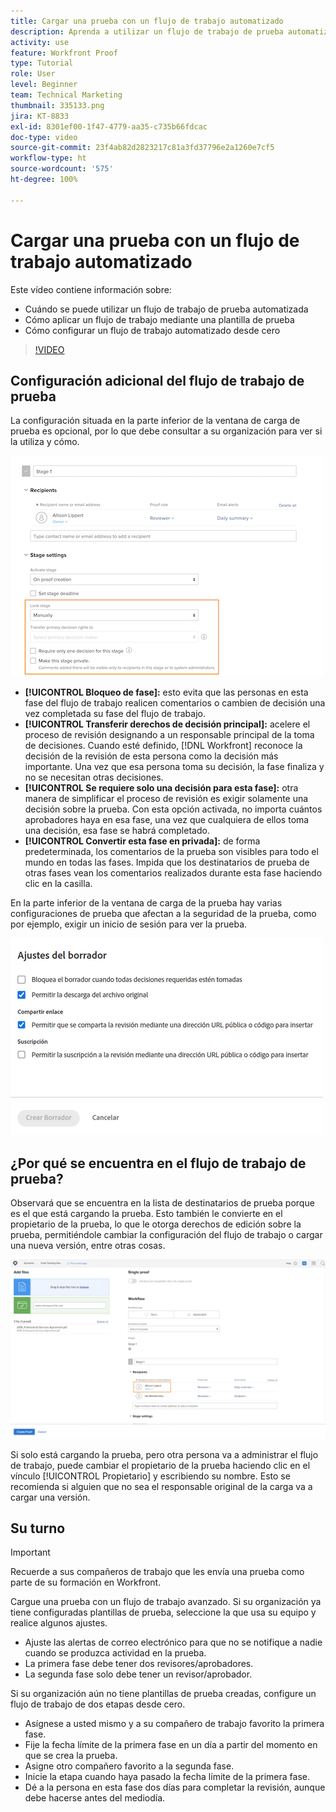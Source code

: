 ```yaml
---
title: Cargar una prueba con un flujo de trabajo automatizado
description: Aprenda a utilizar un flujo de trabajo de prueba automatizada, a aplicar un flujo de trabajo mediante una plantilla de prueba y a configurar un flujo de trabajo automatizado desde cero.
activity: use
feature: Workfront Proof
type: Tutorial
role: User
level: Beginner
team: Technical Marketing
thumbnail: 335133.png
jira: KT-8833
exl-id: 8301ef00-1f47-4779-aa35-c735b66fdcac
doc-type: video
source-git-commit: 23f4ab82d2823217c81a3fd37796e2a1260e7cf5
workflow-type: ht
source-wordcount: '575'
ht-degree: 100%

---
```


# Cargar una prueba con un flujo de trabajo automatizado

Este vídeo contiene información sobre:

* Cuándo se puede utilizar un flujo de trabajo de prueba automatizada
* Cómo aplicar un flujo de trabajo mediante una plantilla de prueba
* Cómo configurar un flujo de trabajo automatizado desde cero

>[!VIDEO](https://video.tv.adobe.com/v/335133/?quality=12&learn=on)



## Configuración adicional del flujo de trabajo de prueba

La configuración situada en la parte inferior de la ventana de carga de prueba es opcional, por lo que debe consultar a su organización para ver si la utiliza y cómo.

![Imagen de la ventana [!UICONTROL Nueva prueba]con la [!UICONTROL Configuración de la fase] resaltada.](assets/additional-proof-workflow-settings.png)

* **[!UICONTROL Bloqueo de fase]:** esto evita que las personas en esta fase del flujo de trabajo realicen comentarios o cambien de decisión una vez completada su fase del flujo de trabajo.
* **[!UICONTROL Transferir derechos de decisión principal]:** acelere el proceso de revisión designando a un responsable principal de la toma de decisiones. Cuando esté definido, [!DNL Workfront] reconoce la decisión de la revisión de esta persona como la decisión más importante. Una vez que esa persona toma su decisión, la fase finaliza y no se necesitan otras decisiones.
* **[!UICONTROL Se requiere solo una decisión para esta fase]:** otra manera de simplificar el proceso de revisión es exigir solamente una decisión sobre la prueba. Con esta opción activada, no importa cuántos aprobadores haya en esa fase, una vez que cualquiera de ellos toma una decisión, esa fase se habrá completado.
* **[!UICONTROL Convertir esta fase en privada]:** de forma predeterminada, los comentarios de la prueba son visibles para todo el mundo en todas las fases. Impida que los destinatarios de prueba de otras fases vean los comentarios realizados durante esta fase haciendo clic en la casilla.

En la parte inferior de la ventana de carga de la prueba hay varias configuraciones de prueba que afectan a la seguridad de la prueba, como por ejemplo, exigir un inicio de sesión para ver la prueba.

<!--
Learn more about these in the Proof settings section of the Configure a proof article.
-->

![Imagen de la sección [!UICONTROL Configuración de la prueba] de la ventana de carga de la prueba.](assets/additional-proof-workflow-settings-2.png)

<!--
### Learn more
* Automated workflow overview
* Automated workflow stages overview
-->

<!--
### Guides
* Plan an advanced workflow worksheet
-->

## ¿Por qué se encuentra en el flujo de trabajo de prueba?

Observará que se encuentra en la lista de destinatarios de prueba porque es el que está cargando la prueba. Esto también le convierte en el propietario de la prueba, lo que le otorga derechos de edición sobre la prueba, permitiéndole cambiar la configuración del flujo de trabajo o cargar una nueva versión, entre otras cosas.

![Imagen de la ventana de carga de prueba con el propietario de la prueba resaltado en la lista de destinatarios.](assets/proof-owner.png)

Si solo está cargando la prueba, pero otra persona va a administrar el flujo de trabajo, puede cambiar el propietario de la prueba haciendo clic en el vínculo [!UICONTROL Propietario] y escribiendo su nombre. Esto se recomienda si alguien que no sea el responsable original de la carga va a cargar una versión.

## Su turno

>[!IMPORTANT]
>
>Recuerde a sus compañeros de trabajo que les envía una prueba como parte de su formación en Workfront.


Cargue una prueba con un flujo de trabajo avanzado. Si su organización ya tiene configuradas plantillas de prueba, seleccione la que usa su equipo y realice algunos ajustes.

* Ajuste las alertas de correo electrónico para que no se notifique a nadie cuando se produzca actividad en la prueba.
* La primera fase debe tener dos revisores/aprobadores.
* La segunda fase solo debe tener un revisor/aprobador.

Si su organización aún no tiene plantillas de prueba creadas, configure un flujo de trabajo de dos etapas desde cero.

* Asígnese a usted mismo y a su compañero de trabajo favorito la primera fase.
* Fije la fecha límite de la primera fase en un día a partir del momento en que se crea la prueba.
* Asigne otro compañero favorito a la segunda fase.
* Inicie la etapa cuando haya pasado la fecha límite de la primera fase.
* Dé a la persona en esta fase dos días para completar la revisión, aunque debe hacerse antes del mediodía.


